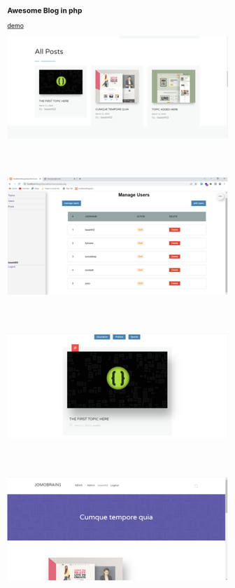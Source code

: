 ### Awesome Blog in php
[demo](https://jomo-blog.000webhostapp.com)
   <center>
    <div>
        <img src="./readme/allposts.png" width="800" alt=""> <br> <br><br> <br><br> <br>
    </div>
     <div>
        <img src="./readme/manage.png" width="800"  alt=""> <br> <br><br> <br><br> <br>
     </div>
     <div>
        <img src="./readme/home.png" width="800"  alt=""> <br> <br><br> <br><br> <br>
     </div>
     <div>
        <img src="./readme/one.png" width="800"  alt=""> <br> <br><br> <br><br> <br>
     </div>
   </center>